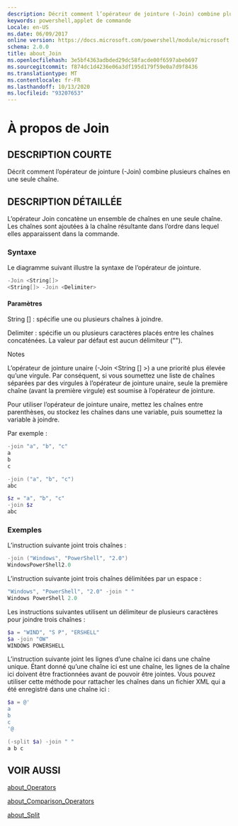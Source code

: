 ```yaml
---
description: Décrit comment l’opérateur de jointure (-Join) combine plusieurs chaînes en une seule chaîne.
keywords: powershell,applet de commande
Locale: en-US
ms.date: 06/09/2017
online version: https://docs.microsoft.com/powershell/module/microsoft.powershell.core/about/about_join?view=powershell-5.1&WT.mc_id=ps-gethelp
schema: 2.0.0
title: about_Join
ms.openlocfilehash: 3e5bf4363adbded29dc58facde00f6597abeb697
ms.sourcegitcommit: f874dc1d4236e06a3df195d179f59e0a7d9f8436
ms.translationtype: MT
ms.contentlocale: fr-FR
ms.lasthandoff: 10/13/2020
ms.locfileid: "93207653"
---
```

# <a name="about-join"></a>À propos de Join

## <a name="short-description"></a>DESCRIPTION COURTE

Décrit comment l’opérateur de jointure (-Join) combine plusieurs chaînes en une seule chaîne.

## <a name="long-description"></a>DESCRIPTION DÉTAILLÉE

L’opérateur Join concatène un ensemble de chaînes en une seule chaîne. Les chaînes sont ajoutées à la chaîne résultante dans l’ordre dans lequel elles apparaissent dans la commande.

### <a name="syntax"></a>Syntaxe

Le diagramme suivant illustre la syntaxe de l’opérateur de jointure.

```powershell
-Join <String[]>
<String[]> -Join <Delimiter>
```

#### <a name="parameters"></a>Paramètres

String [] : spécifie une ou plusieurs chaînes à joindre.

Delimiter : spécifie un ou plusieurs caractères placés entre les chaînes concaténées. La valeur par défaut est aucun délimiteur ("").

Notes

L’opérateur de jointure unaire (-Join <String [] >) a une priorité plus élevée qu’une virgule. Par conséquent, si vous soumettez une liste de chaînes séparées par des virgules à l’opérateur de jointure unaire, seule la première chaîne (avant la première virgule) est soumise à l’opérateur de jointure.

Pour utiliser l’opérateur de jointure unaire, mettez les chaînes entre parenthèses, ou stockez les chaînes dans une variable, puis soumettez la variable à joindre.

Par exemple :

```powershell
-join "a", "b", "c"
a
b
c

-join ("a", "b", "c")
abc

$z = "a", "b", "c"
-join $z
abc
```

### <a name="examples"></a>Exemples

L’instruction suivante joint trois chaînes :

```powershell
-join ("Windows", "PowerShell", "2.0")
WindowsPowerShell2.0
```

L’instruction suivante joint trois chaînes délimitées par un espace :

```powershell
"Windows", "PowerShell", "2.0" -join " "
Windows PowerShell 2.0
```

Les instructions suivantes utilisent un délimiteur de plusieurs caractères pour joindre trois chaînes :

```powershell
$a = "WIND", "S P", "ERSHELL"
$a -join "OW"
WINDOWS POWERSHELL
```

L’instruction suivante joint les lignes d’une chaîne ici dans une chaîne unique. Étant donné qu’une chaîne ici est une chaîne, les lignes de la chaîne ici doivent être fractionnées avant de pouvoir être jointes. Vous pouvez utiliser cette méthode pour rattacher les chaînes dans un fichier XML qui a été enregistré dans une chaîne ici :

```powershell
$a = @'
a
b
c
'@

(-split $a) -join " "
a b c
```

## <a name="see-also"></a>VOIR AUSSI

[about_Operators](about_Operators.md)

[about_Comparison_Operators](about_Comparison_Operators.md)

[about_Split](about_Split.md)
